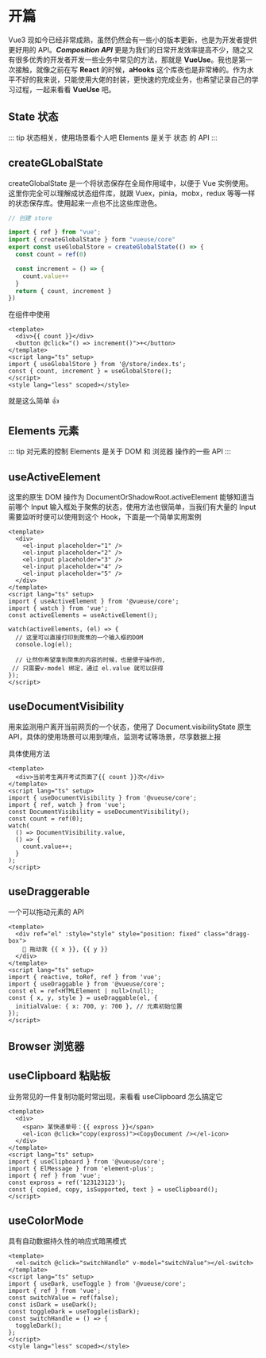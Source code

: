 # 开篇

Vue3 现如今已经非常成熟，虽然仍然会有一些小的版本更新，也是为开发者提供更好用的 API。**_Composition API_** 更是为我们的日常开发效率提高不少，随之又有很多优秀的开发者开发一些业务中常见的方法，那就是 **VueUse**。我也是第一次接触，就像之前在写 **React** 的时候，**aHooks** 这个库夜也是非常棒的。作为水平不好的我来说，只能使用大佬的封装，更快速的完成业务，也希望记录自己的学习过程，一起来看看 **VueUse** 吧。

<script setup>
import UseDraggable from "./components/useDraggable.vue"
import UseClipboard from "./components/useClipboard.vue"
import UseColorMode from "./components/useColorMode.vue"
</script>

## State 状态

::: tip 状态相关，使用场景看个人吧
Elements 是关于 状态 的 API
:::

## createGLobalState

createGlobalState 是一个将状态保存在全局作用域中，以便于 Vue 实例使用。这里你完全可以理解成状态组件库，就跟 Vuex，pinia，mobx，redux 等等一样的状态保存库。使用起来一点也不比这些库逊色。

```js
// 创建 store

import { ref } from "vue";
import { createGlobalState } form "vueuse/core"
export const useGlobalStore = createGlobalState(() => {
  const count = ref(0)

  const increment = () => {
    count.value++
  }
  return { count, increment }
})

```

在组件中使用

```vue
<template>
  <div>{{ count }}</div>
  <button @click="() => increment()">+</button>
</template>
<script lang="ts" setup>
import { useGlobalStore } from '@/store/index.ts';
const { count, increment } = useGlobalStore();
</script>
<style lang="less" scoped></style>
```

就是这么简单 👍

## Elements 元素

::: tip 对元素的控制
Elements 是关于 DOM 和 浏览器 操作的一些 API
:::

## useActiveElement

这里的原生 DOM 操作为 DocumentOrShadowRoot.activeElement 能够知道当前哪个 Input 输入框处于聚焦的状态，使用方法也很简单，当我们有大量的 Input 需要监听时便可以使用到这个 Hook，下面是一个简单实用案例

```vue{13,15,19,20}
<template>
  <div>
    <el-input placeholder="1" />
    <el-input placeholder="2" />
    <el-input placeholder="3" />
    <el-input placeholder="4" />
    <el-input placeholder="5" />
  </div>
</template>
<script lang="ts" setup>
import { useActiveElement } from '@vueuse/core';
import { watch } from 'vue';
const activeElements = useActiveElement();

watch(activeElements, (el) => {
  // 这里可以直接打印到聚焦的一个输入框的DOM
  console.log(el);

  // 让然你希望拿到聚焦的内容的时候，也是便于操作的,
 // 只需要v-model 绑定，通过 el.value 就可以获得
});
</script>
```

## useDocumentVisibility

用来监测用户离开当前网页的一个状态，使用了 Document.visibilityState 原生 API，具体的使用场景可以用到埋点，监测考试等场景，尽享数据上报

具体使用方法

```vue{7}
<template>
  <div>当前考生离开考试页面了{{ count }}次</div>
</template>
<script lang="ts" setup>
import { useDocumentVisibility } from '@vueuse/core';
import { ref, watch } from 'vue';
const DocumentVisibility = useDocumentVisibility();
const count = ref(0);
watch(
  () => DocumentVisibility.value,
  () => {
    count.value++;
  }
);
</script>
```

## useDraggerable

一个可以拖动元素的 API

```vue
<template>
  <div ref="el" :style="style" style="position: fixed" class="dragg-box">
    🤘 拖动我 {{ x }}, {{ y }}
  </div>
</template>
<script lang="ts" setup>
import { reactive, toRef, ref } from 'vue';
import { useDraggable } from '@vueuse/core';
const el = ref<HTMLElement | null>(null);
const { x, y, style } = useDraggable(el, {
  initialValue: { x: 700, y: 700 }, // 元素初始位置
});
</script>
```

<UseDraggable/>

## Browser 浏览器

## useClipboard 粘贴板

业务常见的一件复制功能时常出现，来看看 useClipboard 怎么搞定它

```vue
<template>
  <div>
    <span> 某快递单号：{{ expross }}</span>
    <el-icon @click="copy(expross)"><CopyDocument /></el-icon>
  </div>
</template>
<script lang="ts" setup>
import { useClipboard } from '@vueuse/core';
import { ElMessage } from 'element-plus';
import { ref } from 'vue';
const expross = ref('123123123');
const { copied, copy, isSupported, text } = useClipboard();
</script>
```

<useClipboard/>

## useColorMode

具有自动数据持久性的响应式暗黑模式

```vue
<template>
  <el-switch @click="switchHandle" v-model="switchValue"></el-switch>
</template>
<script lang="ts" setup>
import { useDark, useToggle } from '@vueuse/core';
import { ref } from 'vue';
const switchValue = ref(false);
const isDark = useDark();
const toggleDark = useToggle(isDark);
const switchHandle = () => {
  toggleDark();
};
</script>
<style lang="less" scoped></style>
```

<UseColorMode/>
